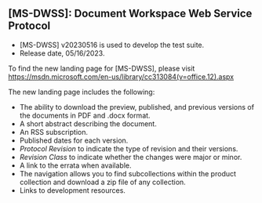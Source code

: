 ## [MS-DWSS]: Document Workspace Web Service Protocol
- [MS-DWSS] v20230516 is used to develop the test suite.
- Release date, 05/16/2023.

To find the new landing page for [MS-DWSS], please visit https://msdn.microsoft.com/en-us/library/cc313084(v=office.12).aspx

The new landing page includes the following:
- The ability to download the preview, published, and previous versions of the documents in PDF and .docx format.
- A short abstract describing the document.
- An RSS subscription.
- Published dates for each version.
- *Protocol Revision* to indicate the type of revision and their versions.
- *Revision Class* to indicate whether the changes were major or minor.
- A link to the errata when available.
- The navigation allows you to find subcollections within the product collection and download a zip file of any collection.
- Links to development resources.